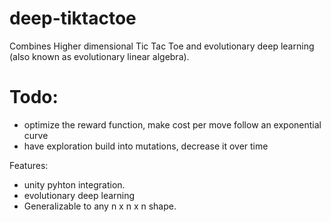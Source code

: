 # deep-tiktactoe
Combines Higher dimensional Tic Tac Toe and evolutionary deep learning (also known as evolutionary linear algebra).

# Todo:
- optimize the reward function, make cost per move follow an exponential curve
- have  exploration build into mutations, decrease it over time


Features:
- unity pyhton integration.
- evolutionary deep learning
- Generalizable to any n x n x n shape.
